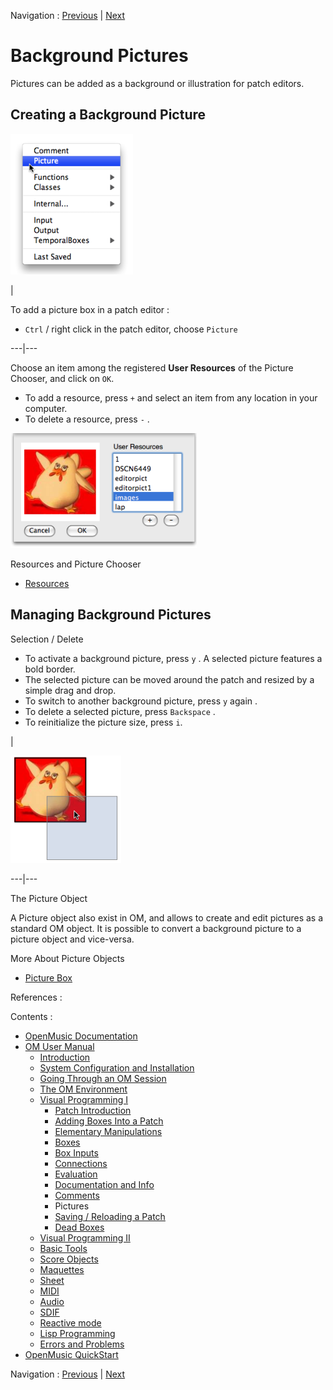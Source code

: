 Navigation : [Previous](Comments "page précédente\(Comments\)") |
[Next](SavingPatch "Next\(Saving / Reloading a
Patch\)")

# Background Pictures

Pictures can be added as a background or illustration for patch editors.

## Creating a Background Picture

![](../res/picturemenu.png)

|

To add a picture box in a patch editor :

  * `Ctrl` / right click in the patch editor, choose `Picture`

  
  
---|---  
  
Choose an item among the registered **User Resources** of the Picture Chooser,
and click on `OK`.

  * To add a resource, press `+` and select an item from any location in your computer.
  * To delete a resource, press `-` .

![](../res/pict-select.png)

Resources and Picture Chooser

  * [Resources](resources)

## Managing Background Pictures

Selection / Delete

  * To activate a background picture, press `y` . A selected picture features a bold border. 
  * The selected picture can be moved around the patch and resized by a simple drag and drop.
  * To switch to another background picture, press `y` again .
  * To delete a selected picture, press `Backspace` .
  * To reinitialize the picture size, press `i`.

|

![](../res/pict-move.png)  
  
---|---  
  
The Picture Object

A Picture object also exist in OM, and allows to create and edit pictures as a
standard OM object. It is possible to convert a background picture to a
picture object and vice-versa.

More About Picture Objects

  * [Picture Box](PictureBox)

References :

Contents :

  * [OpenMusic Documentation](OM-Documentation)
  * [OM User Manual](OM-User-Manual)
    * [Introduction](00-Contents)
    * [System Configuration and Installation](Installation)
    * [Going Through an OM Session](Goingthrough)
    * [The OM Environment](Environment)
    * [Visual Programming I](BasicVisualProgramming)
      * [Patch Introduction](ProgrammingIntro)
      * [Adding Boxes Into a Patch](AddingBoxes)
      * [Elementary Manipulations](ElementaryManips)
      * [Boxes](Boxes)
      * [Box Inputs](BoxInputs)
      * [Connections](Connections)
      * [Evaluation](Evaluation)
      * [Documentation and Info](DocAndInfo)
      * [Comments](Comments)
      * Pictures
      * [Saving / Reloading a Patch](SavingPatch)
      * [Dead Boxes](DeadBox)
    * [Visual Programming II](AdvancedVisualProgramming)
    * [Basic Tools](BasicObjects)
    * [Score Objects](ScoreObjects)
    * [Maquettes](Maquettes)
    * [Sheet](Sheet)
    * [MIDI](MIDI)
    * [Audio](Audio)
    * [SDIF](SDIF)
    * [Reactive mode](Reactive)
    * [Lisp Programming](Lisp)
    * [Errors and Problems](errors)
  * [OpenMusic QuickStart](QuickStart-Chapters)

Navigation : [Previous](Comments "page précédente\(Comments\)") |
[Next](SavingPatch "Next\(Saving / Reloading a
Patch\)")

